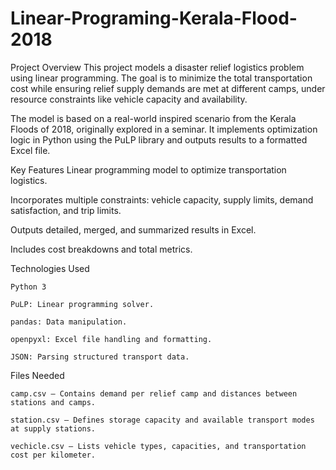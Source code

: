 # Linear-Programing-Kerala-Flood-2018
Project Overview
This project models a disaster relief logistics problem using linear programming. The goal is to minimize the total transportation cost while ensuring relief supply demands are met at different camps, under resource constraints like vehicle capacity and availability.

The model is based on a real-world inspired scenario from the Kerala Floods of 2018, originally explored in a seminar. It implements optimization logic in Python using the PuLP library and outputs results to a formatted Excel file.

Key Features
Linear programming model to optimize transportation logistics.

Incorporates multiple constraints: vehicle capacity, supply limits, demand satisfaction, and trip limits.

Outputs detailed, merged, and summarized results in Excel.

Includes cost breakdowns and total metrics.

Technologies Used

    Python 3
    
    PuLP: Linear programming solver.
    
    pandas: Data manipulation.
    
    openpyxl: Excel file handling and formatting.
    
    JSON: Parsing structured transport data.

Files Needed
    
    camp.csv — Contains demand per relief camp and distances between stations and camps.
    
    station.csv — Defines storage capacity and available transport modes at supply stations.
    
    vechicle.csv — Lists vehicle types, capacities, and transportation cost per kilometer.
